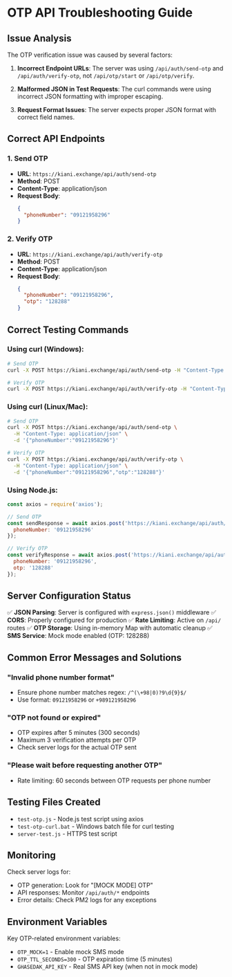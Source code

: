 # OTP API Troubleshooting Guide

## Issue Analysis

The OTP verification issue was caused by several factors:

1. **Incorrect Endpoint URLs**: The server was using `/api/auth/send-otp` and `/api/auth/verify-otp`, not `/api/otp/start` or `/api/otp/verify`.

2. **Malformed JSON in Test Requests**: The curl commands were using incorrect JSON formatting with improper escaping.

3. **Request Format Issues**: The server expects proper JSON format with correct field names.

## Correct API Endpoints

### 1. Send OTP
- **URL**: `https://kiani.exchange/api/auth/send-otp`
- **Method**: POST
- **Content-Type**: application/json
- **Request Body**:
  ```json
  {
    "phoneNumber": "09121958296"
  }
  ```

### 2. Verify OTP
- **URL**: `https://kiani.exchange/api/auth/verify-otp`
- **Method**: POST
- **Content-Type**: application/json
- **Request Body**:
  ```json
  {
    "phoneNumber": "09121958296",
    "otp": "128288"
  }
  ```

## Correct Testing Commands

### Using curl (Windows):
```bash
# Send OTP
curl -X POST https://kiani.exchange/api/auth/send-otp -H "Content-Type: application/json" -d "{\"phoneNumber\":\"09121958296\"}"

# Verify OTP
curl -X POST https://kiani.exchange/api/auth/verify-otp -H "Content-Type: application/json" -d "{\"phoneNumber\":\"09121958296\",\"otp\":\"128288\"}"
```

### Using curl (Linux/Mac):
```bash
# Send OTP
curl -X POST https://kiani.exchange/api/auth/send-otp \
  -H "Content-Type: application/json" \
  -d '{"phoneNumber":"09121958296"}'

# Verify OTP
curl -X POST https://kiani.exchange/api/auth/verify-otp \
  -H "Content-Type: application/json" \
  -d '{"phoneNumber":"09121958296","otp":"128288"}'
```

### Using Node.js:
```javascript
const axios = require('axios');

// Send OTP
const sendResponse = await axios.post('https://kiani.exchange/api/auth/send-otp', {
  phoneNumber: '09121958296'
});

// Verify OTP
const verifyResponse = await axios.post('https://kiani.exchange/api/auth/verify-otp', {
  phoneNumber: '09121958296',
  otp: '128288'
});
```

## Server Configuration Status

✅ **JSON Parsing**: Server is configured with `express.json()` middleware
✅ **CORS**: Properly configured for production
✅ **Rate Limiting**: Active on `/api/` routes
✅ **OTP Storage**: Using in-memory Map with automatic cleanup
✅ **SMS Service**: Mock mode enabled (OTP: 128288)

## Common Error Messages and Solutions

### "Invalid phone number format"
- Ensure phone number matches regex: `/^(\+98|0)?9\d{9}$/`
- Use format: `09121958296` or `+989121958296`

### "OTP not found or expired"
- OTP expires after 5 minutes (300 seconds)
- Maximum 3 verification attempts per OTP
- Check server logs for the actual OTP sent

### "Please wait before requesting another OTP"
- Rate limiting: 60 seconds between OTP requests per phone number

## Testing Files Created

- `test-otp.js` - Node.js test script using axios
- `test-otp-curl.bat` - Windows batch file for curl testing
- `server-test.js` - HTTPS test script

## Monitoring

Check server logs for:
- OTP generation: Look for "[MOCK MODE] OTP"
- API responses: Monitor `/api/auth/*` endpoints
- Error details: Check PM2 logs for any exceptions

## Environment Variables

Key OTP-related environment variables:
- `OTP_MOCK=1` - Enable mock SMS mode
- `OTP_TTL_SECONDS=300` - OTP expiration time (5 minutes)
- `GHASEDAK_API_KEY` - Real SMS API key (when not in mock mode)